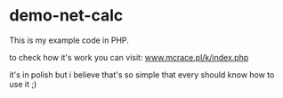 # demo-net-calc
This is my example code in PHP. 

to check how it's work you can visit: www.mcrace.pl/k/index.php

it's in polish but i believe that's so simple that every should know how to use it ;)

